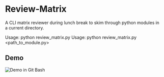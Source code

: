 # Review-Matrix

A CLI matrix reviewer during lunch break to skim through python modules in a current directory.

Usage: python review_matrix.py
Usage: python review_matrix.py <path_to_module.py>

## Demo

![Demo in Git Bash](tests/review_matrix_Made-with-Clipchamp.gif)
